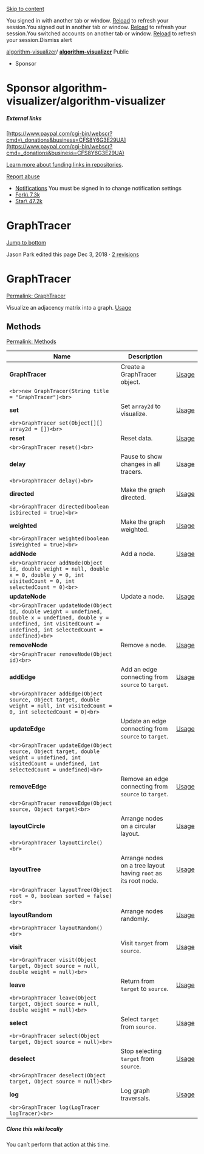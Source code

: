 [Skip to content](https://github.com/algorithm-visualizer/algorithm-visualizer/wiki/GraphTracer#start-of-content)

You signed in with another tab or window. [Reload](https://github.com/algorithm-visualizer/algorithm-visualizer/wiki/GraphTracer) to refresh your session.You signed out in another tab or window. [Reload](https://github.com/algorithm-visualizer/algorithm-visualizer/wiki/GraphTracer) to refresh your session.You switched accounts on another tab or window. [Reload](https://github.com/algorithm-visualizer/algorithm-visualizer/wiki/GraphTracer) to refresh your session.Dismiss alert

[algorithm-visualizer](https://github.com/algorithm-visualizer)/ **[algorithm-visualizer](https://github.com/algorithm-visualizer/algorithm-visualizer)** Public

- Sponsor







# Sponsor algorithm-visualizer/algorithm-visualizer



















##### External links









[https://www.paypal.com/cgi-bin/webscr?cmd=\_donations&business=CFS8Y6G3E29UA](https://www.paypal.com/cgi-bin/webscr?cmd=_donations&business=CFS8Y6G3E29UA)









[Learn more about funding links in repositories](https://docs.github.com/repositories/managing-your-repositorys-settings-and-features/customizing-your-repository/displaying-a-sponsor-button-in-your-repository).




[Report abuse](https://github.com/contact/report-abuse?report=algorithm-visualizer%2Falgorithm-visualizer+%28Repository+Funding+Links%29)

- [Notifications](https://github.com/login?return_to=%2Falgorithm-visualizer%2Falgorithm-visualizer) You must be signed in to change notification settings
- [Fork\\
7.3k](https://github.com/login?return_to=%2Falgorithm-visualizer%2Falgorithm-visualizer)
- [Star\\
47.2k](https://github.com/login?return_to=%2Falgorithm-visualizer%2Falgorithm-visualizer)


# GraphTracer

[Jump to bottom](https://github.com/algorithm-visualizer/algorithm-visualizer/wiki/GraphTracer#wiki-pages-box)

Jason Park edited this page Dec 3, 2018
·
[2 revisions](https://github.com/algorithm-visualizer/algorithm-visualizer/wiki/GraphTracer/_history)

# GraphTracer

[Permalink: GraphTracer](https://github.com/algorithm-visualizer/algorithm-visualizer/wiki/GraphTracer#graphtracer)

Visualize an adjacency matrix into a graph. [Usage](https://github.com/search?q=GraphTracer+repo%3Aalgorithm-visualizer%2Falgorithms&type=Code)

## Methods

[Permalink: Methods](https://github.com/algorithm-visualizer/algorithm-visualizer/wiki/GraphTracer#methods)

| Name | Description |  |
| --- | --- | --- |
| **GraphTracer** | Create a GraphTracer object. | [Usage](https://github.com/search?q=GraphTracer+GraphTracer+repo%3Aalgorithm-visualizer%2Falgorithms&type=Code) |
| ```<br>new GraphTracer(String title = "GraphTracer")<br>``` |
| **set** | Set `array2d` to visualize. | [Usage](https://github.com/search?q=GraphTracer+set+repo%3Aalgorithm-visualizer%2Falgorithms&type=Code) |
| ```<br>GraphTracer set(Object[][] array2d = [])<br>``` |
| **reset** | Reset data. | [Usage](https://github.com/search?q=GraphTracer+reset+repo%3Aalgorithm-visualizer%2Falgorithms&type=Code) |
| ```<br>GraphTracer reset()<br>``` |
| **delay** | Pause to show changes in all tracers. | [Usage](https://github.com/search?q=GraphTracer+delay+repo%3Aalgorithm-visualizer%2Falgorithms&type=Code) |
| ```<br>GraphTracer delay()<br>``` |
| **directed** | Make the graph directed. | [Usage](https://github.com/search?q=GraphTracer+directed+repo%3Aalgorithm-visualizer%2Falgorithms&type=Code) |
| ```<br>GraphTracer directed(boolean isDirected = true)<br>``` |
| **weighted** | Make the graph weighted. | [Usage](https://github.com/search?q=GraphTracer+weighted+repo%3Aalgorithm-visualizer%2Falgorithms&type=Code) |
| ```<br>GraphTracer weighted(boolean isWeighted = true)<br>``` |
| **addNode** | Add a node. | [Usage](https://github.com/search?q=GraphTracer+addNode+repo%3Aalgorithm-visualizer%2Falgorithms&type=Code) |
| ```<br>GraphTracer addNode(Object id, double weight = null, double x = 0, double y = 0, int visitedCount = 0, int selectedCount = 0)<br>``` |
| **updateNode** | Update a node. | [Usage](https://github.com/search?q=GraphTracer+updateNode+repo%3Aalgorithm-visualizer%2Falgorithms&type=Code) |
| ```<br>GraphTracer updateNode(Object id, double weight = undefined, double x = undefined, double y = undefined, int visitedCount = undefined, int selectedCount = undefined)<br>``` |
| **removeNode** | Remove a node. | [Usage](https://github.com/search?q=GraphTracer+removeNode+repo%3Aalgorithm-visualizer%2Falgorithms&type=Code) |
| ```<br>GraphTracer removeNode(Object id)<br>``` |
| **addEdge** | Add an edge connecting from `source` to `target`. | [Usage](https://github.com/search?q=GraphTracer+addEdge+repo%3Aalgorithm-visualizer%2Falgorithms&type=Code) |
| ```<br>GraphTracer addEdge(Object source, Object target, double weight = null, int visitedCount = 0, int selectedCount = 0)<br>``` |
| **updateEdge** | Update an edge connecting from `source` to `target`. | [Usage](https://github.com/search?q=GraphTracer+updateEdge+repo%3Aalgorithm-visualizer%2Falgorithms&type=Code) |
| ```<br>GraphTracer updateEdge(Object source, Object target, double weight = undefined, int visitedCount = undefined, int selectedCount = undefined)<br>``` |
| **removeEdge** | Remove an edge connecting from `source` to `target`. | [Usage](https://github.com/search?q=GraphTracer+removeEdge+repo%3Aalgorithm-visualizer%2Falgorithms&type=Code) |
| ```<br>GraphTracer removeEdge(Object source, Object target)<br>``` |
| **layoutCircle** | Arrange nodes on a circular layout. | [Usage](https://github.com/search?q=GraphTracer+layoutCircle+repo%3Aalgorithm-visualizer%2Falgorithms&type=Code) |
| ```<br>GraphTracer layoutCircle()<br>``` |
| **layoutTree** | Arrange nodes on a tree layout having `root` as its root node. | [Usage](https://github.com/search?q=GraphTracer+layoutTree+repo%3Aalgorithm-visualizer%2Falgorithms&type=Code) |
| ```<br>GraphTracer layoutTree(Object root = 0, boolean sorted = false)<br>``` |
| **layoutRandom** | Arrange nodes randomly. | [Usage](https://github.com/search?q=GraphTracer+layoutRandom+repo%3Aalgorithm-visualizer%2Falgorithms&type=Code) |
| ```<br>GraphTracer layoutRandom()<br>``` |
| **visit** | Visit `target` from `source`. | [Usage](https://github.com/search?q=GraphTracer+visit+repo%3Aalgorithm-visualizer%2Falgorithms&type=Code) |
| ```<br>GraphTracer visit(Object target, Object source = null, double weight = null)<br>``` |
| **leave** | Return from `target` to `source`. | [Usage](https://github.com/search?q=GraphTracer+leave+repo%3Aalgorithm-visualizer%2Falgorithms&type=Code) |
| ```<br>GraphTracer leave(Object target, Object source = null, double weight = null)<br>``` |
| **select** | Select `target` from `source`. | [Usage](https://github.com/search?q=GraphTracer+select+repo%3Aalgorithm-visualizer%2Falgorithms&type=Code) |
| ```<br>GraphTracer select(Object target, Object source = null)<br>``` |
| **deselect** | Stop selecting `target` from `source`. | [Usage](https://github.com/search?q=GraphTracer+deselect+repo%3Aalgorithm-visualizer%2Falgorithms&type=Code) |
| ```<br>GraphTracer deselect(Object target, Object source = null)<br>``` |
| **log** | Log graph traversals. | [Usage](https://github.com/search?q=GraphTracer+log+repo%3Aalgorithm-visualizer%2Falgorithms&type=Code) |
| ```<br>GraphTracer log(LogTracer logTracer)<br>``` |

##### Clone this wiki locally

You can’t perform that action at this time.